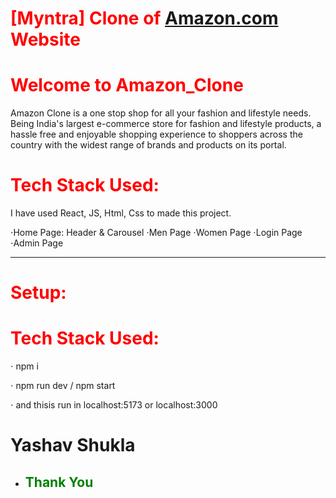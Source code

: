 # <span style="color:red">[Myntra] Clone of [Amazon.com](https://www.amazoncom/) Website </span>

# <span style="color:red"> Welcome to Amazon_Clone</span>


Amazon Clone is a one stop shop for all your fashion and lifestyle needs. Being India's largest e-commerce store for fashion and lifestyle products, a hassle free and enjoyable shopping experience to shoppers across the country with the widest range of brands and products on its portal.

# <span style="color:red"> Tech Stack Used: </span>

I have used React, JS, Html, Css to made this project.


⋅Home Page: Header & Carousel 
⋅Men Page 
⋅Women Page 
⋅Login Page 
⋅Admin Page 
<hr>

# <span style="color:red"> Setup: </span>
# <span style="color:red"> Tech Stack Used: </span>
⋅ npm i


⋅ npm run dev / npm start


⋅ and thisis run in localhost:5173 or localhost:3000

# Yashav Shukla

- ## <span style="color:green"> Thank You </span>
